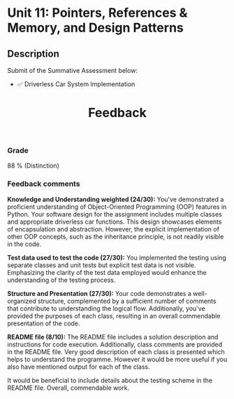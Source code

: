 # Unit 11: Pointers, References & Memory, and Design Patterns

## Description

Submit of the Summative Assessment below:
- ✅ Driverless Car System Implementation



<h1 align = "center"> Feedback </h1>

</br>

### Grade

88 % (Distinction)

### Feedback comments

**Knowledge and Understanding weighted (24/30):** You've demonstrated a proficient understanding of Object-Oriented Programming (OOP) features in Python. Your software design for the assignment includes multiple classes and appropriate driverless car functions. This design showcases elements of encapsulation and abstraction. However, the explicit implementation of other OOP concepts, such as the inheritance principle, is not readily visible in the code.

**Test data used to test the code (27/30):** You implemented the testing using separate classes and unit tests but explicit test data is not visible. Emphasizing the clarity of the test data employed would enhance the understanding of the testing process.

**Structure and Presentation (27/30):** Your code demonstrates a well-organized structure, complemented by a sufficient number of comments that contribute to understanding the logical flow. Additionally, you've provided the purposes of each class, resulting in an overall commendable presentation of the code.

**README file (8/10):** The README file includes a solution description and instructions for code execution. Additionally, class comments are provided in the README file. Very good description of each class is presented which helps to understand the programme. However it would be more useful if you also have mentioned output for each of the class.

It would be beneficial to include details about the testing scheme in the README file. Overall, commendable work. 

